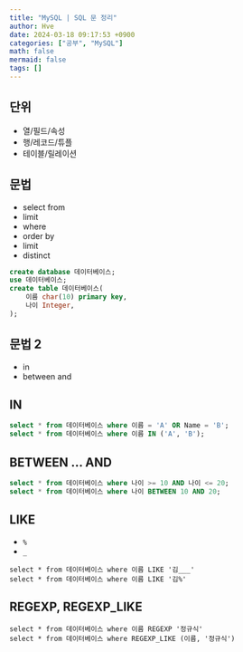 ```yaml
---
title: "MySQL | SQL 문 정리"
author: Hve
date: 2024-03-18 09:17:53 +0900
categories: ["공부", "MySQL"]
math: false
mermaid: false
tags: []
---
```


## 단위

- 열/필드/속성
- 행/레코드/튜플
- 테이블/릴레이션

## 문법

- select from
- limit
- where
- order by
- limit
- distinct

```sql
create database 데이터베이스;
use 데이터베이스;
create table 데이터베이스(
    이름 char(10) primary key,
    나이 Integer,
);
```

## 문법 2

- in
- between and

## IN

```sql
select * from 데이터베이스 where 이름 = 'A' OR Name = 'B';
select * from 데이터베이스 where 이름 IN ('A', 'B');
```

## BETWEEN ... AND

```sql
select * from 데이터베이스 where 나이 >= 10 AND 나이 <= 20;
select * from 데이터베이스 where 나이 BETWEEN 10 AND 20;
```

## LIKE

- `%`
- `_`

```
select * from 데이터베이스 where 이름 LIKE '김___'
select * from 데이터베이스 where 이름 LIKE '김%'
```

## REGEXP, REGEXP_LIKE

```
select * from 데이터베이스 where 이름 REGEXP '정규식'
select * from 데이터베이스 where REGEXP_LIKE (이름, '정규식')
```

